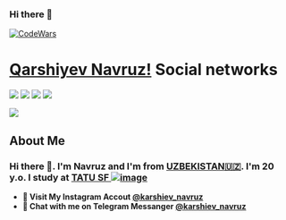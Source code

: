 ### Hi there 👋
 
 
[![CodeWars](https://www.codewars.com/users/Navruzq/badges/large)]([https://www.codewars.com/users/Navruzq(https://www.codewars.com/users/Navruzq))
 
<p align="center"> 
   

# [Qarshiyev Navruz!](qarshiyevnavruz7777@gmail.com) Social networks

<a href="https://github.com/karshievnavruz"><img src="https://img.shields.io/badge/github-000?style=for-the-badge&logo=github&logoColor=white"/></a>
<a href="https://instagram.com/karshiev_navruz"><img src="https://img.shields.io/badge/instagram-D1001F?style=for-the-badge&logo=instagram&logoColor=white"/></a>
<a href="https://t.me/karshiev_navruz"><img src="https://img.shields.io/badge/Telegram-2CA5E0?style=for-the-badge&logo=telegram&logoColor=white"/></a>
<a href="https://www.codewars.com/users/Navruzq/"><img src="https://img.shields.io/badge/codewars-DD915F?style=for-the-badge&logo=codewars&logoColor=white"/></a>
<!-- <a href="[https://www.sololearn.com/profile/27804078]"><img src="https://img.shields.io/badge/sololearn-10397c?style=for-the-badge&logo=sololearn&logoColor=white"/></a> -->
<!-- <a href="https://gitlab.com/quvvatullayev/"><img src="https://img.shields.io/badge/gitlab-FF6600?style=for-the-badge&logo=gitlab&logoColor=white"/></a></a> -->

  
   

<a href=#><img src="snike.svg"></a>

<!-- ## Language and TOOLS

[![My Skills](https://skillicons.dev/icons?i=bootstrap,css,discord,flask,github,gitlab,heroku,html,instagram,js,jquery,linux,md,py,sass,vscode)](https://skillicons.dev) -->

 
## About Me   

### Hi there 👋. I'm Navruz and I'm from [UZBEKISTAN🇺🇿](https://en.wikipedia.org/wiki/Uzbekistan). I'm 20 y.o. I study at [TATU SF ![image](https://user-images.githubusercontent.com/105332906/206888050-f68457da-1397-4adb-b063-d0c73ba28c67.png)](https://samtuit.uz/)


- **🔴 Visit My Instagram Accout [@karshiev_navruz](https://www.instagram.com/karshievnavruz/)**
- **🔵 Chat with me on Telegram Messanger [@karshiev_navruz](https://t.me/karshiev_navruz)**

